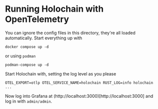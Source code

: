 # Running Holochain with OpenTelemetry



You can ignore the config files in this directory, they're all loaded automatically. Start everything up with

```shell
docker compose up -d
```

or using `podman`

```
podman-compose up -d
```

Start Holochain with, setting the log level as you please

```shell
OTEL_EXPORT=otlp OTEL_SERVICE_NAME=holochain RUST_LOG=info holochain ...
```

Now log into Grafana at (http://localhost:3000)[http://localhost:3000] and log in with `admin/admin`.
